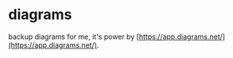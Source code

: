 # diagrams
backup diagrams for me, it's power by [https://app.diagrams.net/](https://app.diagrams.net/).
